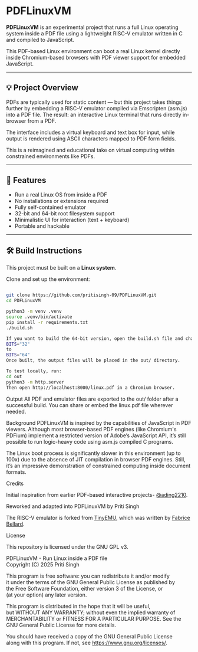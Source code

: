 # PDFLinuxVM

**PDFLinuxVM** is an experimental project that runs a full Linux operating system inside a PDF file using a lightweight RISC-V emulator written in C and compiled to JavaScript.

This PDF-based Linux environment can boot a real Linux kernel directly inside Chromium-based browsers with PDF viewer support for embedded JavaScript.

---

## 💡 Project Overview

PDFs are typically used for static content — but this project takes things further by embedding a RISC-V emulator compiled via Emscripten (asm.js) into a PDF file. The result: an interactive Linux terminal that runs directly in-browser from a PDF.

The interface includes a virtual keyboard and text box for input, while output is rendered using ASCII characters mapped to PDF form fields.

This is a reimagined and educational take on virtual computing within constrained environments like PDFs.

---

## 🚀 Features

- Run a real Linux OS from inside a PDF
- No installations or extensions required
- Fully self-contained emulator
- 32-bit and 64-bit root filesystem support
- Minimalistic UI for interaction (text + keyboard)
- Portable and hackable

---

## 🛠️ Build Instructions

This project must be built on a **Linux system**.

Clone and set up the environment:

```bash

git clone https://github.com/pritisingh-09/PDFLinuxVM.git
cd PDFLinuxVM

python3 -m venv .venv
source .venv/bin/activate
pip install -r requirements.txt
./build.sh

If you want to build the 64-bit version, open the build.sh file and change:
BITS="32"
to
BITS="64"
Once built, the output files will be placed in the out/ directory.

To test locally, run:
cd out
python3 -m http.server
Then open http://localhost:8000/linux.pdf in a Chromium browser.
```
Output
All PDF and emulator files are exported to the out/ folder after a successful build. You can share or embed the linux.pdf file wherever needed.

Background
PDFLinuxVM is inspired by the capabilities of JavaScript in PDF viewers. Although most browser-based PDF engines (like Chromium's PDFium) implement a restricted version of Adobe’s JavaScript API, it’s still possible to run logic-heavy code using asm.js compiled C programs.

The Linux boot process is significantly slower in this environment (up to 100x) due to the absence of JIT compilation in browser PDF engines. Still, it’s an impressive demonstration of constrained computing inside document formats.

Credits

Initial inspiration from earlier PDF-based interactive projects- [@ading2210](https://github.com/ading2210/).

Reworked and adapted into PDFLinuxVM by Priti Singh

The RISC-V emulator is forked from [TinyEMU](https://bellard.org/tinyemu/), which was written by [Fabrice Bellard](https://bellard.org/).

License

This repository is licensed under the GNU GPL v3.

PDFLinuxVM - Run Linux inside a PDF file  
Copyright (C) 2025 Priti Singh

This program is free software: you can redistribute it and/or modify  
it under the terms of the GNU General Public License as published by  
the Free Software Foundation, either version 3 of the License, or  
(at your option) any later version.

This program is distributed in the hope that it will be useful,  
but WITHOUT ANY WARRANTY; without even the implied warranty of  
MERCHANTABILITY or FITNESS FOR A PARTICULAR PURPOSE.  See the  
GNU General Public License for more details.

You should have received a copy of the GNU General Public License  
along with this program. If not, see <https://www.gnu.org/licenses/>.
